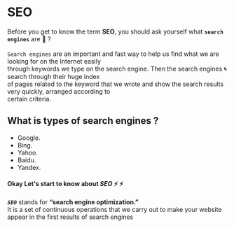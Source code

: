 # SEO
Before you get to know the term **SEO**, you should ask yourself what **`search engines`** are 🤔 ? <br /><br/>
`Search engines` are an important and fast way to help us find what we are looking for on the Internet easily <br/> through keywords we type on the search engine.
Then the search engines :cyclone: search  through their huge index<br/> of pages related to the keyword that we wrote and show the search results very quickly, arranged according to <br /> certain criteria.
## What is types of search engines ?
- Google.
- Bing.
- Yahoo.
- Baidu.
- Yandex.<br />
#### Okay Let's start to know about ***SEO*** :zap: :zap: 
***`SEO`*** stands for **“search engine optimization.”**<br />
It is a set of continuous operations that we carry out to make your website appear in the first results of search engines
